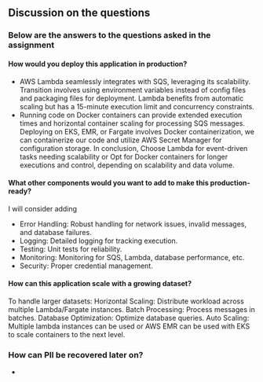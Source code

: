 ## Discussion on the questions
### Below are the answers to the questions asked in the assignment
#### How would you deploy this application in production?
- AWS Lambda seamlessly integrates with SQS, leveraging its scalability. Transition involves using environment variables instead of config files and packaging files for deployment. Lambda benefits from automatic scaling but has a 15-minute execution limit and concurrency constraints.
- Running code on Docker containers can provide extended execution times and horizontal container scaling for processing SQS messages. Deploying on EKS, EMR, or Fargate involves Docker containerization, we can containerize our code and utilize AWS Secret Manager for configuration storage. In conclusion, Choose Lambda for event-driven tasks needing scalability or Opt for Docker containers for longer executions and control, depending on scalability and data volume.

#### What other components would you want to add to make this production-ready?
I will consider adding
- Error Handling: Robust handling for network issues, invalid messages, and database failures.
- Logging: Detailed logging for tracking execution.
- Testing: Unit tests for reliability.
- Monitoring: Monitoring for SQS, Lambda, database performance, etc.
- Security: Proper credential management.

#### How can this application scale with a growing dataset?
To handle larger datasets:
Horizontal Scaling: Distribute workload across multiple Lambda/Fargate instances.
Batch Processing: Process messages in batches.
Database Optimization: Optimize database queries.
Auto Scaling: Multiple lambda instances can be used or AWS EMR can be used with EKS to scale containers to the next level.

### How can PII be recovered later on?
-


